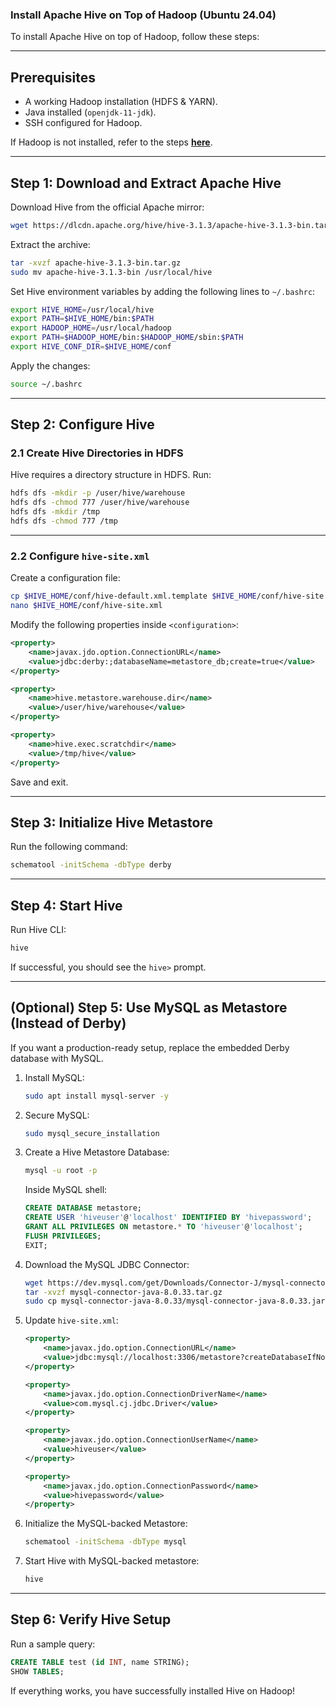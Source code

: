 ### Install Apache Hive on Top of Hadoop (Ubuntu 24.04)  

To install Apache Hive on top of Hadoop, follow these steps:

---

## **Prerequisites**  
- A working Hadoop installation (HDFS & YARN).  
- Java installed (`openjdk-11-jdk`).  
- SSH configured for Hadoop.  

If Hadoop is not installed, refer to the steps **[here](https://hadoop.apache.org/docs/stable/hadoop-project-dist/hadoop-common/SingleCluster.html)**.

---

## **Step 1: Download and Extract Apache Hive**  
Download Hive from the official Apache mirror:

```bash
wget https://dlcdn.apache.org/hive/hive-3.1.3/apache-hive-3.1.3-bin.tar.gz
```

Extract the archive:

```bash
tar -xvzf apache-hive-3.1.3-bin.tar.gz
sudo mv apache-hive-3.1.3-bin /usr/local/hive
```

Set Hive environment variables by adding the following lines to `~/.bashrc`:

```bash
export HIVE_HOME=/usr/local/hive
export PATH=$HIVE_HOME/bin:$PATH
export HADOOP_HOME=/usr/local/hadoop
export PATH=$HADOOP_HOME/bin:$HADOOP_HOME/sbin:$PATH
export HIVE_CONF_DIR=$HIVE_HOME/conf
```

Apply the changes:

```bash
source ~/.bashrc
```

---

## **Step 2: Configure Hive**  

### **2.1 Create Hive Directories in HDFS**
Hive requires a directory structure in HDFS. Run:

```bash
hdfs dfs -mkdir -p /user/hive/warehouse
hdfs dfs -chmod 777 /user/hive/warehouse
hdfs dfs -mkdir /tmp
hdfs dfs -chmod 777 /tmp
```

---

### **2.2 Configure `hive-site.xml`**
Create a configuration file:

```bash
cp $HIVE_HOME/conf/hive-default.xml.template $HIVE_HOME/conf/hive-site.xml
nano $HIVE_HOME/conf/hive-site.xml
```

Modify the following properties inside `<configuration>`:

```xml
<property>
    <name>javax.jdo.option.ConnectionURL</name>
    <value>jdbc:derby:;databaseName=metastore_db;create=true</value>
</property>

<property>
    <name>hive.metastore.warehouse.dir</name>
    <value>/user/hive/warehouse</value>
</property>

<property>
    <name>hive.exec.scratchdir</name>
    <value>/tmp/hive</value>
</property>
```

Save and exit.

---

## **Step 3: Initialize Hive Metastore**  

Run the following command:

```bash
schematool -initSchema -dbType derby
```

---

## **Step 4: Start Hive**
Run Hive CLI:

```bash
hive
```

If successful, you should see the `hive>` prompt.

---

## **(Optional) Step 5: Use MySQL as Metastore (Instead of Derby)**  

If you want a production-ready setup, replace the embedded Derby database with MySQL.

1. Install MySQL:
   ```bash
   sudo apt install mysql-server -y
   ```
   
2. Secure MySQL:
   ```bash
   sudo mysql_secure_installation
   ```

3. Create a Hive Metastore Database:
   ```bash
   mysql -u root -p
   ```

   Inside MySQL shell:

   ```sql
   CREATE DATABASE metastore;
   CREATE USER 'hiveuser'@'localhost' IDENTIFIED BY 'hivepassword';
   GRANT ALL PRIVILEGES ON metastore.* TO 'hiveuser'@'localhost';
   FLUSH PRIVILEGES;
   EXIT;
   ```

4. Download the MySQL JDBC Connector:

   ```bash
   wget https://dev.mysql.com/get/Downloads/Connector-J/mysql-connector-java-8.0.33.tar.gz
   tar -xvzf mysql-connector-java-8.0.33.tar.gz
   sudo cp mysql-connector-java-8.0.33/mysql-connector-java-8.0.33.jar $HIVE_HOME/lib/
   ```

5. Update `hive-site.xml`:

   ```xml
   <property>
       <name>javax.jdo.option.ConnectionURL</name>
       <value>jdbc:mysql://localhost:3306/metastore?createDatabaseIfNotExist=true</value>
   </property>

   <property>
       <name>javax.jdo.option.ConnectionDriverName</name>
       <value>com.mysql.cj.jdbc.Driver</value>
   </property>

   <property>
       <name>javax.jdo.option.ConnectionUserName</name>
       <value>hiveuser</value>
   </property>

   <property>
       <name>javax.jdo.option.ConnectionPassword</name>
       <value>hivepassword</value>
   </property>
   ```

6. Initialize the MySQL-backed Metastore:

   ```bash
   schematool -initSchema -dbType mysql
   ```

7. Start Hive with MySQL-backed metastore:

   ```bash
   hive
   ```

---

## **Step 6: Verify Hive Setup**
Run a sample query:

```sql
CREATE TABLE test (id INT, name STRING);
SHOW TABLES;
```

If everything works, you have successfully installed Hive on Hadoop!
